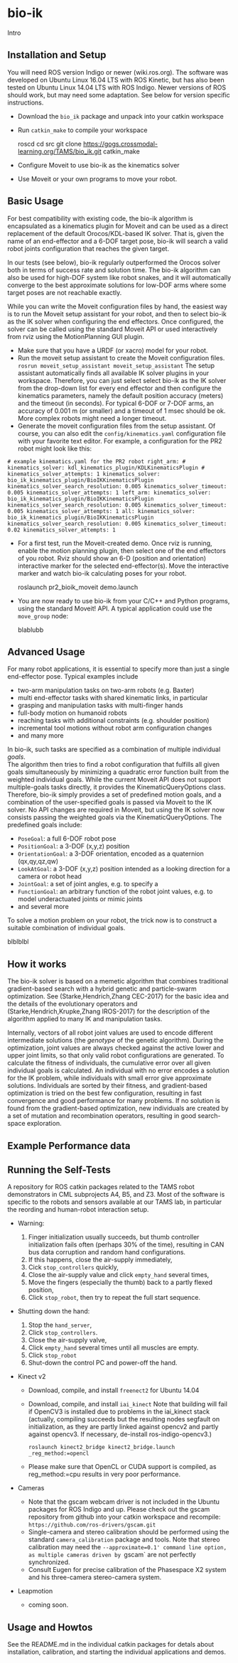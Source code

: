 # bio-ik

Intro

## Installation and Setup

You will need ROS version Indigo or newer (wiki.ros.org).
The software was developed on Ubuntu Linux 16.04 LTS with ROS Kinetic,
but has also been tested on Ubuntu Linux 14.04 LTS with ROS Indigo.
Newer versions of ROS should work, but may need some adaptation.
See below for version specific instructions.

* Download the `bio_ik` package and unpack into your catkin workspace
* Run `catkin_make` to compile your workspace

    roscd
    cd src
    git clone https://gogs.crossmodal-learning.org/TAMS/bio_ik.git
    catkin_make
    
* Configure Moveit to use bio-ik as the kinematics solver
* Use Moveit or your own programs to move your robot.

## Basic Usage

For best compatibility with existing code, the bio-ik algorithm
is encapsulated as a kinematics plugin for Moveit
and can be used as a direct replacement of the default Orocos/KDL-based IK solver.
That is, given the name of an end-effector and a 6-DOF target pose,
bio-ik will search a valid robot joints configuration that reaches the given target.

In our tests (see below), bio-ik regularly outperformed the Orocos solver
both in terms of success rate and solution time.
The bio-ik algorithm can also be used for high-DOF system like robot snakes,
and it will automatically converge to the best approximate solutions
for low-DOF arms where some target poses are not reachable exactly.

While you can write the Moveit configuration files by hand, 
the easiest way is to run the Moveit setup assistant for your robot, 
and then to select bio-ik as the IK solver when configuring the end effectors.
Once configured, the solver can be called using the standard Moveit API
or used interactively from rviz using the MotionPlanning GUI plugin.

* Make sure that you have a URDF (or xacro) model for your robot.
* Run the moveit setup assistant to create the Moveit configuration files.
  `rosrun moveit_setup_assistant moveit_setup_assistant`
  The setup assistant automatically finds all available IK solver plugins
  in your workspace. 
  Therefore, you can just select select bio-ik as the IK solver 
  from the drop-down list for every end effector and then configure 
  the kinematics parameters, namely the default position accuracy (meters)
  and the timeout (in seconds). For typical 6-DOF or 7-DOF arms,
  an accuracy of 0.001 m (or smaller) and a timeout of 1 msec should be ok.
  More complex robots might need a longer timeout.
* Generate the moveit configuration files from the setup assistant.
  Of course, you can also edit the `config/kinematics.yaml` configuration
  file with your favorite text editor. 
  For example, a configuration for the PR2 robot might look like this:

`
    # example kinematics.yaml for the PR2 robot
    right_arm:
      # kinematics_solver: kdl_kinematics_plugin/KDLKinematicsPlugin
      # kinematics_solver_attempts: 1
      kinematics_solver: bio_ik_kinematics_plugin/BioIKKinematicsPlugin
      kinematics_solver_search_resolution: 0.005
      kinematics_solver_timeout: 0.005
      kinematics_solver_attempts: 1
    left_arm:
      kinematics_solver: bio_ik_kinematics_plugin/BioIKKinematicsPlugin
      kinematics_solver_search_resolution: 0.005
      kinematics_solver_timeout: 0.005
      kinematics_solver_attempts: 1
    all:
      kinematics_solver: bio_ik_kinematics_plugin/BioIKKinematicsPlugin
      kinematics_solver_search_resolution: 0.005
      kinematics_solver_timeout: 0.02
      kinematics_solver_attempts: 1
`

* For a first test, run the Moveit-created demo. Once rviz is running,
  enable the motion planning plugin, then select one of the end effectors
  of you robot. Rviz should show an 6-D (position and orientation)
  interactive marker for the selected end-effector(s).
  Move the interactive marker and watch bio-ik calculating poses for your robot.
  
    roslaunch pr2_bioik_moveit demo.launch

* You are now ready to use bio-ik from your C/C++ and Python programs,
  using the standard Moveit! API. 
  A typical application could use the `move_group` node:

    blablubb


## Advanced Usage

For many robot applications, it is essential to specify more than just
a single end-effector pose. Typical examples include

* two-arm manipulation tasks on two-arm robots (e.g. Baxter)
* multi end-effector tasks with shared kinematic links, in particular
* grasping and manipulation tasks with multi-finger hands
* full-body motion on humanoid robots
* reaching tasks with additional constraints (e.g. shoulder position)
* incremental tool motions without robot arm configuration changes
* and many more

In bio-ik, such tasks are specified as a combination of multiple
individual *goals*.  
The algorithm then tries to find a robot configuration
that fulfills all given goals simultaneously by minimizing 
a quadratic error function built from the weighted individual goals.
While the current Moveit API does not support multiple-goals tasks directly,
it provides the KinematicQueryOptions class.
Therefore, bio-ik simply provides a set of predefined motion goals,
and a combination of the user-specified goals is passed via Moveit to the IK solver.
No API changes are required in Moveit, but using the IK solver now consists
passing the weighted goals via the KinematicQueryOptions.
The predefined goals include:

* `PoseGoal`: a full 6-DOF robot pose
* `PositionGoal`: a 3-DOF (x,y,z) position
* `OrientationGoal`: a 3-DOF orientation, encoded as a quaternion (qx,qy,qz,qw)
* `LookAtGoal`: a 3-DOF (x,y,z) position intended as a looking direction
   for a camera or robot head
* `JointGoal`: a set of joint angles, e.g. to specify a 
* `FunctionGoal`: an arbitrary function of the robot joint values,
   e.g. to model underactuated joints or mimic joints
* and several more



To solve a motion problem on your robot, the trick now is to construct
a suitable combination of individual goals. 



blblblbl

## How it works

The bio-ik solver is based on a memetic algorithm that combines 
traditional gradient-based search with a hybrid genetic
and particle-swarm optimization.
See (Starke,Hendrich,Zhang CEC-2017) for the basic idea and the details
of the evolutionary operators and (Starke,Hendrich,Krupke,Zhang IROS-2017)
for the description of the algorithm applied to many IK and manipulation tasks.

Internally, vectors of all robot joint values are used to encode
different intermediate solutions (the *genotype* of the genetic algorithm).
During the optimization, joint values are always checked against the
active lower and upper joint limits, so that only valid robot configurations
are generated.
To calculate the fitness of individuals, the cumulative error over all
given individual goals is calculated. An individual with no error encodes
a solution for the IK problem, while individuals with small error give
approximate solutions.
Individuals are sorted by their fitness, and gradient-based optimization
is tried on the best few configuration, resulting in fast convergence 
and good performance for many problems. 
If no solution is found from the gradient-based optimization,
new individuals are created by a set of mutation and recombination operators,
resulting in good search-space exploration.



## Example Performance data


## Running the Self-Tests


A repository for ROS catkin packages related to the TAMS robot demonstrators 
in CML subprojects A4, B5, and Z3.
Most of the software is specific to the robots and sensors available 
at our TAMS lab, in particular the reording and human-robot interaction 
setup. 


  * Warning: 
     1. Finger initialization usually succeeds, but thumb controller
       initialization fails often (perhaps 30% of the time), 
       resulting in CAN bus data corruption and random hand configurations.
     2. If this happens, close the air-supply immediately,
     3. Cick `stop_controllers` quickly,
     4. Close the air-supply value and click `empty_hand` several times,
     5. Move the fingers (especially the thumb) back to a partly flexed
       position,
     6. Click `stop_robot`, then try to repeat the full start sequence.
  * Shutting down the hand:
     1. Stop the `hand_server`, 
     2. Click `stop_controllers`. 
     3. Close the air-supply valve, 
     4. Click  `empty_hand` several times until all muscles are empty.
     5. Click `stop_robot`
     6. Shut-down the control PC and power-off the hand.

* Kinect v2
  * Download, compile, and install `freenect2` for Ubuntu 14.04
  * Download, compile, and install `iai_kinect`
    Note that building will fail if OpenCV3 is installed
    due to problems in the iai_kinect stack (actually, compiling
    succeeds but the resulting nodes segfault on initialization,
    as they are partly linked against opencv2 and partly against
    opencv3. If necessary, de-install ros-indigo-opencv3.)
    
    `roslaunch kinect2_bridge kinect2_bridge.launch _reg_method:=opencl`

  * Please make sure that OpenCL or CUDA support is compiled,
    as reg_method:=cpu results in very poor performance.

* Cameras
  * Note that the gscam webcam driver is not included in the
    Ubuntu packages for ROS Indigo and up. Please check out
    the gscam repository from github into your catkin workspace
    and recompile:
    `https://github.com/ros-drivers/gscam.git`
  * Single-camera and stereo calibration should be performed
    using the standard `camera_calibration` package and tools.
    Note that stereo calibration may need the `--approximate=0.1'
    command line option, as multiple cameras driven by `gscam`
    are not perfectly synchronized.
  * Consult Eugen for precise calibration of the Phasespace X2
    system and his three-camera stereo-camera system.

* Leapmotion
  * coming soon.



## Usage and Howtos

See the README.md in the individual catkin packages for detals
about installation, calibration, and starting the individual
applications and demos.
